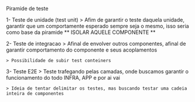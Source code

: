 Piramide de teste

1- Teste de unidade (test unit)
    > Afim de garantir o teste daquela unidade, garantir que um comportamente esperado sempre seja o mesmo, isso seria como base da piramide ** ISOLAR AQUELE COMPONENTE **

2- Teste de integracao
    > Afinal de envolver outros componentes, afinal de garantir comportamento do componente e seus acoplamentos 

    > Possibilidade de subir test conteiners 

3- Teste E2E
    > Teste trafegando pelas camadas, onde buscamos garantir o funcionamento do todo INFRA, APP e por ai vai 

    > Ideia de tentar delimitar os testes, mas buscando testar uma cadeia inteira de componentes 

